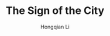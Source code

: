 ---
layout: project
title: "The Sign of the City"
author: Hongqian Li
year: 2024
image: /img/2024/the-sign-of-the-city/cover.png
---
